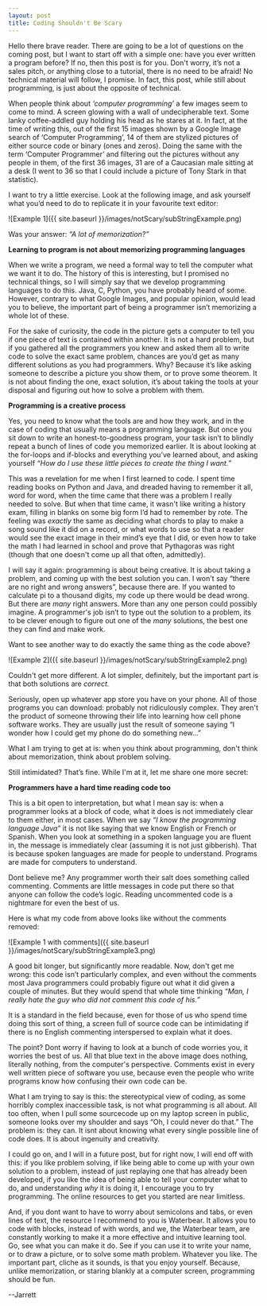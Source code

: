 ```yaml
---
layout: post
title: Coding Shouldn't Be Scary
---
```


Hello there brave reader. There are going to be a lot of questions on the coming post, but I want to start off with a simple one: have you ever written a program before?
If no, then this post is for you. Don't worry, it’s not a sales pitch, or anything close to a tutorial, there is no need to be afraid! No technical material will follow, I promise. In fact, this post, while still about programming, is just about the opposite of technical. 

When people think about *‘computer programming’*  a few images seem to come to mind. A screen glowing with a wall of undecipherable text. Some lanky coffee-addled guy holding his head as he stares at it. In fact, at the time of writing this, out of the first 15 images shown by a Google Image search of ‘Computer Programming’, 14 of them are stylized pictures of either source code or binary (ones and zeros). Doing the same with the term ‘Computer Programmer’ and filtering out the pictures without any people in them, of the first 36 images, 31 are of a Caucasian male sitting at a desk (I went to 36 so that I could include a picture of Tony Stark in that statistic).

I want to try a little exercise. Look at the following image, and ask yourself what you’d need to do to replicate it in your favourite text editor:

![Example 1]({{ site.baseurl }}/images/notScary/subStringExample.png)

Was your answer: *“A lot of memorization?”*

**Learning to program is not about memorizing programming languages**

When we write a program, we need a formal way to tell the computer what we want it to do. The history of this is interesting, but I promised no technical things, so I will simply say that we develop programming languages to do this. Java, C, Python, you have probably heard of some.  However, contrary to what Google Images, and popular opinion, would lead you to believe, the important part of being a programmer isn’t memorizing a whole lot of these.

For the sake of curiosity, the code in the picture gets a computer to tell you if one piece of text is contained within another. It is not a hard problem, but if you gathered all the programmers you knew and asked them all to write code to solve the exact same problem, chances are you’d get as many different solutions as you had programmers. Why? Because it’s like asking someone to describe a picture you show them, or to prove some theorem. It is not about finding the one, exact solution, it’s about taking the tools at your disposal and figuring out how to solve a problem with them.

**Programming is a creative process**

Yes, you need to know what the tools are and how they work, and in the case of coding that usually means a programming language. But once you sit down to write an honest-to-goodness program, your task isn’t to blindly repeat a bunch of lines of code you memorized earlier. It is about looking at the for-loops and if-blocks and  everything you’ve learned about, and asking yourself  *“How do I use these little pieces to create the thing I want.”*

This was a revelation for me when I first learned to code. I spent time reading books on Python and Java, and dreaded having to remember it all, word for word, when the time came that there was a problem I really needed to solve. But when that time came, it wasn't like writing a history exam, filling in blanks on some big form I’d had to remember by rote. The feeling was *exactly* the same as deciding what chords to play to make a song sound like it did on a record, or what words to use so that a reader would see the exact image in their mind’s eye that I did, or even how to take the math I had learned in school and prove that Pythagoras was right (though that one doesn't come up all that often, admittedly).

I will say it again: programming is about being creative. It is about taking a problem, and coming up with the best solution you can. I won't say “there are no right and wrong answers”, because there are. If you wanted to calculate pi to a thousand digits, my code up there would be dead wrong. But there are *many* right answers. More than any one person could possibly imagine. A programmer's job isn’t to type out the solution to a problem, its to be clever enough to figure out one of the *many* solutions, the best one they can find and make work.

Want to see another way to do exactly the same thing as the code above?

![Example 2]({{ site.baseurl }}/images/notScary/subStringExample2.png)

Couldn't get more different. A lot simpler, definitely, but the important part is that both solutions are *correct.*

Seriously, open up whatever app store you have on your phone. All of those programs you can download: probably not ridiculously complex. They aren't the product of someone throwing their life into learning how cell phone software works. They are usually just the result of someone saying “I wonder how I could get my phone do do something new…”

What I am trying to get at is: when you think about programming, don't think about memorization, think about problem solving.

Still intimidated? That’s fine. While I'm at it, let me share one more secret:

**Programmers have a hard time reading code too**

This is a bit open to interpretation, but what I mean say is: when a programmer looks at a block of code, what it does is not immediately clear to them either, in most cases. When we say *“I know the programming language Java”* it is not like saying that we know English or French or Spanish. When you look at something in a spoken language you are fluent in, the message is immediately clear (assuming it is not just gibberish). That is because spoken languages are made for people to understand. Programs are made for computers to understand.

Dont believe me? Any programmer worth their salt does something called commenting. Comments are little messages in code put there so that anyone can follow the code’s logic. Reading uncommented code is a nightmare for even the best of us.

Here is what my code from above looks like without the comments removed:

![Example 1 with comments]({{ site.baseurl }}/images/notScary/subStringExample3.png)

A good bit longer, but significantly more readable. Now, don't get me wrong: this code isn’t particularly complex, and even without the comments most Java programmers could probably figure out what it did given a couple of minutes. But they would spend that whole time thinking *“Man, I really hate the guy who did not comment this code of his.”*

It is a standard in the field because, even for those of us who spend time doing this sort of thing, a screen full of source code can be intimidating if there is no English commenting interspersed to explain what it does.

The point? Dont worry if having to look at a bunch of code worries you, it worries the best of us. All that blue text in the above image does nothing, literally nothing, from the computer's perspective. Comments exist in every well written piece of software you use, because even the people who write programs know how confusing their own code can be.

What I am trying to say is this: the stereotypical view of coding, as some horribly complex inaccessible task, is not what programming is all about. All too often, when I pull some sourcecode up on my laptop screen in public, someone looks over my shoulder and says “Oh, I could never do that.” The problem is: they can. It isnt about knowing what every single possible line of code does. It is about ingenuity and creativity.

I could go on, and I will in a future post, but for right now, I will end off with this: if you like problem solving, if like being able to come up with your own solution to a problem, instead of just replaying one that has already been developed, if you like the idea of being able to tell your computer what to do, and understanding *why* it is doing it, I encourage you to try programming. The online resources to get you started are near limitless.

And, if you dont want to have to worry about semicolons and tabs, or even lines of text, the resource I recommend to you is Waterbear. It allows you to code with blocks, instead of with words, and we, the Waterbear team, are constantly working to make it a more effective and intuitive learning tool. Go, see what you can make it do. See if you can use it to write your name, or to draw a picture, or to solve some math problem. Whatever you like. The important part, cliche as it sounds, is that you enjoy yourself. Because, unlike memorization, or staring blankly at a computer screen, programming should be fun.

--Jarrett

